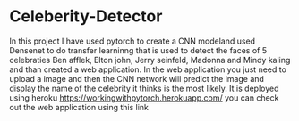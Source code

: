 # Celeberity-Detector
In this project I have used pytorch to create a CNN modeland used Densenet to do transfer learninng that is used to detect the faces of 5 celebraties Ben afflek, Elton john, Jerry seinfeld, Madonna and Mindy kaling and than created a web application. In the web application you just need to upload a image and then the CNN network will predict the image and display the name of the celebrity it thinks is the most likely.
It is deployed using heroku 
https://workingwithpytorch.herokuapp.com/ you can check out the web application using this link
